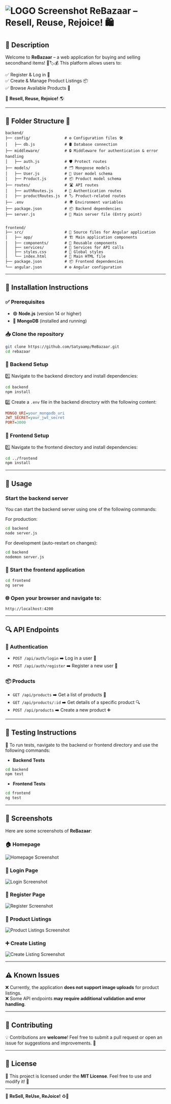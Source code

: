 # ![LOGO Screenshot](./frontend/public/rebuy.gif) ReBazaar – Resell, Reuse, Rejoice! 🛍️

## 🌟 Description

Welcome to **ReBazaar** – a web application for buying and selling secondhand items! 🔄🏷️💰 This platform allows users to:

✅ Register & Log in 🔐  
✅ Create & Manage Product Listings 📦  
✅ Browse Available Products 🛒

🌱 **Resell, Reuse, Rejoice!** 🌎

---

## 📁 Folder Structure 📂

```
backend/
├── config/               # ⚙️ Configuration files 🛠️
│   ├── db.js             # 🛢️ Database connection
├── middleware/           # 🔒 Middleware for authentication & error handling
│   ├── auth.js           # 🛡️ Protect routes
├── models/               # 🗂️ Mongoose models
│   ├── User.js           # 👤 User model schema
│   ├── Product.js        # 📦 Product model schema
├── routes/               # 🛣️ API routes
│   ├── authRoutes.js     # 🔐 Authentication routes
│   ├── productRoutes.js  # 🏷️ Product-related routes
├── .env                  # 🌍 Environment variables
├── package.json          # 📦 Backend dependencies
├── server.js             # 🚀 Main server file (Entry point)


frontend/
├── src/                  # 🎨 Source files for Angular application
│   ├── app/              # 🏗️ Main application components
│   ├── components/       # 🧩 Reusable components
│   ├── services/         # 🔄 Services for API calls
│   ├── styles.css        # 🎨 Global styles
│   └── index.html        # 📜 Main HTML file
├── package.json          # 📦 Frontend dependencies
└── angular.json          # ⚙️ Angular configuration
```

---

## 🚀 Installation Instructions

### ✅ Prerequisites
- 🟢 **Node.js** (version 14 or higher)
- 🍃 **MongoDB** (installed and running)

### 📥 Clone the repository
```bash
git clone https://github.com/Satyaamp/ReBazaar.git
cd rebazaar
```

### 📌 Backend Setup
1️⃣ Navigate to the backend directory and install dependencies:
```bash
cd backend
npm install
```

2️⃣ Create a `.env` file in the backend directory with the following content:
```ini
MONGO_URI=your_mongodb_uri
JWT_SECRET=your_jwt_secret
PORT=3000
```

### 🎨 Frontend Setup
1️⃣ Navigate to the frontend directory and install dependencies:
```bash
cd ../frontend
npm install
```

---

## 🎯 Usage

### Start the backend server

You can start the backend server using one of the following commands:

For production:
```bash
cd backend
node server.js
```

For development (auto-restart on changes):
```bash
cd backend
nodemon server.js
```

### 🚀 Start the frontend application
```bash
cd frontend
ng serve
```

### 🌐 Open your browser and navigate to:
`http://localhost:4200`

---

## 🔍 API Endpoints

### 🔑 Authentication
- `POST /api/auth/login` ➡️ Log in a user 🔐
- `POST /api/auth/register` ➡️ Register a new user 📝

### 📦 Products
- `GET /api/products` ➡️ Get a list of products 📜
- `GET /api/products/:id` ➡️ Get details of a specific product 🔍
- `POST /api/products` ➡️ Create a new product ➕

---

## 🧪 Testing Instructions

📌 To run tests, navigate to the backend or frontend directory and use the following commands:

- **Backend Tests**
```bash
cd backend
npm test
```

- **Frontend Tests**
```bash
cd frontend
ng test
```

---

## 📸 Screenshots

Here are some screenshots of **ReBazaar**:

### 🏠 Homepage
![Homepage Screenshot](./frontend/public/screenshots/homepage.png)

### 🔐 Login Page
![Login Screenshot](./frontend/public/screenshots/login.png)

### 📝 Register Page
![Register Screenshot](./frontend/public/screenshots/signup.png)

### 🛒 Product Listings
![Product Listings Screenshot](./frontend/public/screenshots/product-listings.png)

### ➕ Create Listing
![Create Listing Screenshot](./frontend/public/screenshots/create-listing.png)

---

## ⚠️ Known Issues

❌ Currently, the application **does not support image uploads** for product listings.  
❌ Some API endpoints **may require additional validation and error handling**.

---

## 🤝 Contributing

💡 Contributions are **welcome**! Feel free to submit a pull request or open an issue for suggestions and improvements. 🚀

---

## 📜 License

📄 This project is licensed under the **MIT License**. Feel free to use and modify it! 🎉

---

🚀 **ReSell, ReUse, ReJoice!** ♻️🛒